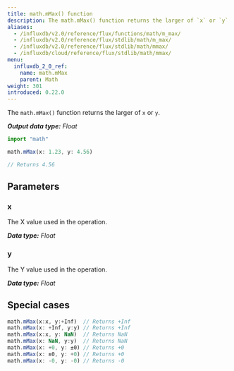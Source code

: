 ```yaml
---
title: math.mMax() function
description: The math.mMax() function returns the larger of `x` or `y`.
aliases:
  - /influxdb/v2.0/reference/flux/functions/math/m_max/
  - /influxdb/v2.0/reference/flux/stdlib/math/m_max/
  - /influxdb/v2.0/reference/flux/stdlib/math/mmax/
  - /influxdb/cloud/reference/flux/stdlib/math/mmax/
menu:
  influxdb_2_0_ref:
    name: math.mMax
    parent: Math
weight: 301
introduced: 0.22.0
---
```


The `math.mMax()` function returns the larger of `x` or `y`.

_**Output data type:** Float_

```js
import "math"

math.mMax(x: 1.23, y: 4.56)

// Returns 4.56
```

## Parameters

### x
The X value used in the operation.

_**Data type:** Float_

### y
The Y value used in the operation.

_**Data type:** Float_

## Special cases
```js
math.mMax(x:x, y:+Inf)  // Returns +Inf
math.mMax(x: +Inf, y:y) // Returns +Inf
math.mMax(x:x, y: NaN)  // Returns NaN
math.mMax(x: NaN, y:y)  // Returns NaN
math.mMax(x: +0, y: ±0) // Returns +0
math.mMax(x: ±0, y: +0) // Returns +0
math.mMax(x: -0, y: -0) // Returns -0
```
